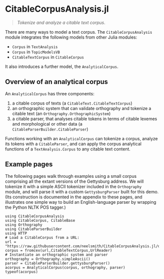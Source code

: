 # CitableCorpusAnalysis.jl

> *Tokenize and analyze a citable text corpus*.

There are many ways to model a text corpus.  The `CitableCorpusAnalysis` module integrates the following models from other Julia modules:

- `Corpus` in `TextAnalysis`
- `Corpus` in `TopicModelsVB`
- `CitableTextCorpus` in `CitableCorpus`

It also introduces a further model, the `AnalyticalCorpus`.


## Overview of an analytical corpus


An `AnalyticalCorpus` has three components:

1. a citable corpus of texts (a `CitableText.CitableTextCorpus`)
2. an orthographic system that can validate orthography and tokenize a citable text (an `Orthography.OrthographicSystem`)
3. a citable parser, that analyses citable tokens in terms of citable lexemes and morphological or other data (a `CitableParserBuilder.CitableParser`)

Functions working with an `AnalyticalCorpus` can tokenize a corpus, analyze its tokens with a `CitableParser`, and can apply the corpus analytical functions of a `TextAnalysis.Corpus` to any citable text content.

## Example pages


The following pages walk through examples using a small corpus comprising all the extant versions of the Gettysburg address.  We will tokenize it with a simple ASCII tokenizer included in the `Orthography` module, and will parse it with a custom `GettysburgParser` built for this demo. (Its construction is documented in the appendix to these pages, and illustrates one simple way to build an English-language parser by wrapping the Python NLTK POS tagger.)



```@example
using CitableCorpusAnalysis
using CitableCorpus, CitableBase
using Orthography
using CitableParserBuilder
using HTTP
# Load a CitableCorpus from a URL:
url = "https://raw.githubusercontent.com/neelsmith/CitableCorpusAnalysis.jl/dev/test/data/gettysburg/gettysburgcorpus.cex"
corpus = fromcex(url,CitableTextCorpus,UrlReader)
# Instantiate an orthographic system and parser
orthography = Orthography.simpleAscii()
parser = CitableParserBuilder.gettysburgParser()
acorpus = AnalyticalCorpus(corpus, orthography, parser)
typeof(acorpus)
```


